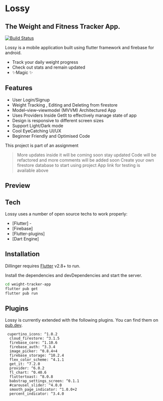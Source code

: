 # Lossy
## The Weight and Fitness Tracker App.

[![Build Status](https://travis-ci.org/joemccann/dillinger.svg?branch=master)](https://github.com/Lakhankumawat/weight-tracker-app)

Lossy is a mobile application built using flutter framework and firebase for android.

- Track your daily weight progress
- Check out stats and remain updated
- ✨Magic ✨

## Features

- User Login/Signup 
- Weight Tracking , Editing and Deleting from firestore
- Model–view–viewmodel (MVVM) Architectured App
- Uses Providers Inside GetIt to effectively manage state of app
- Design is responsive to different screen sizes
- Support Light/Dark mode
- Cool EyeCatching UI/UX
- Beginner Friendly and Optimised Code

This project is part of an assignment 

> More updates inside it will be coming soon stay updated
> Code will be refactored and more comments will be added soon
> Create your own firestore database to start using project
> App link for testing is available above

## Preview



## Tech

Lossy uses a number of open source techs to work properly:

- [Flutter] - 
- [Firebase] 
- [Flutter-plugins] 
- [Dart Engine] 

## Installation

Dillinger requires [Flutter](https://flutter.dev/) v2.8+ to run.

Install the dependencies and devDependencies and start the server.

```sh
cd weight-tracker-app
flutter pub get
flutter pub run
```

## Plugins

Lossy is currently extended with the following plugins.
You can find them on [pub.dev](https://pub.dev/).

```
 cupertino_icons: ^1.0.2
  cloud_firestore: ^3.1.5
  firebase_core: ^1.10.6
  firebase_auth: ^3.3.4
  image_picker: ^0.8.4+4
  firebase_storage: ^10.2.4
  flex_color_scheme: ^4.1.1
  get_it: ^7.2.0
  provider: ^6.0.2
  fl_chart: ^0.40.6
  fluttertoast: ^8.0.8
  babstrap_settings_screen: ^0.1.1
  #carousel_slider: ^4.0.0
  smooth_page_indicator: ^1.0.0+2
  percent_indicator: ^3.4.0
 ``` 

